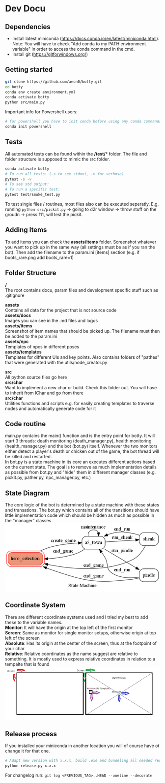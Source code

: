 # Dev Docu

## Dependencies
- Install latest miniconda (https://docs.conda.io/en/latest/miniconda.html). Note: You will have to check "Add conda to my PATH environment variable" in order to access the conda command in the cmd.
- Install git (https://gitforwindows.org/)

## Getting started
```bash
git clone https://github.com/aeon0/botty.git
cd botty
conda env create environment.yml
conda activate botty
python src/main.py
```
Important info for Powershell users:
```bash
# for powershell you have to init conda before using any conda commands:
conda init powershell
```

## Tests
All automated tests can be found within the **/test/*** folder. The file and folder structure is supposed to mimic the src folder.
```bash
conda activate botty
# To run all tests: (-s to see stdout, -v for verbose)
pytest -s -v
# To see std output:
# To run a specific test:
pytest test/smoke_test.py
```
To test single files / routines, most files also can be executed seperatly. E.g. running `python src/pickit.py` -> going to d2r window -> throw stuff on the groudn -> press f11, will test the pickit.

## Adding Items
To add items you can check the **assets/items** folder. Screenshot whatever you want to pick up in the same way (all settings must be as if you ran the bot). Then add the filename to the param.ini [items] section (e.g. if boots_rare.png add boots_rare=1)

## Folder Structure
**/**</br>
The root contains docu, param files and development specific stuff such as .gitignore</br>

**assets**</br>
Contains all data for the project that is not source code</br>
**assets/docs**</br>
Images you can see in the .md files and logos</br>
**assets/items**</br>
Screenshot of item names that should be picked up. The filename must then be added to the param.ini</br>
**assets/npc**</br>
Templates of npcs in different poses</br>
**assets/templates**</br>
Templates for different UIs and key points. Also contains folders of "pathes" that were generated with the utils/node_creator.py</br>

**src**</br>
All python source files go here</br>
**src/char**</br>
Want to implement a new char or build. Check this folder out. You will have to inherit from IChar and go from there</br>
**src/char**</br>
Utilities functions and scripts e.g. for easily creating templates to traverse nodes and automatically generate code for it</br>

## Code routine
main.py contains the main() function and is the entry point for botty. It will start 3 threads: death monitoring (death_manager.py), health monitoring (health_manager.py) and the bot (bot.py) itself. Whenever the two monitors either detect a player's death or chicken out of the game, the bot thread will be killed and restarted.</br>
In bot.py is a state machine in its core an executes different actions based on the current state. The goal is to remove as much implementation details as possible from bot.py and "hide" them in different manager classes (e.g. pickit.py, pather.py, npc_manager.py, etc.)

## State Diagram
The core logic of the bot is determined by a state machine with these states and transations. The bot.py which contains all of the transitions should have little implementation code which should be hidden as much as possible in the "manager" classes.
<img src="assets/docs/state_diagram.png" width="550"/>

## Coordinate System
There are different coordinate systems used and I tried my best to add these to the variable names.</br>
**Monitor**: It will have the origin at the top left of the first monitor</br>
**Screen**: Same as monitor for single monitor setups, otherwise origin at top left of the screen </br>
**Absolute**: Has its origin at the center of the screen, thus at the footpoint of your char </br>
**Relative**: Relative coordinates as the name suggest are relative to something. It is mostly used to express relative coordinates in relation to a tempalte that is found </br>
<img src="assets/docs/coordinate_systems.png" width="550"/>

## Release process
If you installed your miniconda in another location you will of course have ot change it for that one.
```bash
# Adapt new version with x.x.x, build .exe and bundeling all needed resource into one folder
python release.py x.x.x
```
For changelog run: `git log <PREVIOUS_TAG>..HEAD --oneline --decorate`